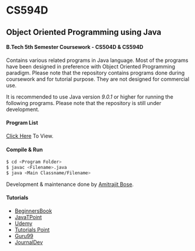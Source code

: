 # CS594D

## Object Oriented Programming using Java
#### B.Tech 5th Semester Coursework - CS504D & CS594D

Contains various related programs in Java language. Most of the programs have been designed in preference with Object Oriented Programming paradigm. Please note that the repository contains programs done during coursework and for tutorial purpose. They are not designed for commercial use.

It is recommended to use Java version *9.0.1* or higher for running the following programs. 
Please note that the repository is still under development.

#### Program List 
[Click Here](https://github.com/amitrajitbose/CS594D/blob/master/Java%20Lab%20List.pdf) To View.

#### Compile & Run
```sh
$ cd <Program Folder>
$ javac <Filename>.java
$ java <Main Classname/Filename>
```
Development & maintenance done by [Amitrajit Bose](https://in.linkedin.com/in/amitrajitbose).

#### Tutorials

- [BeginnersBook](https://beginnersbook.com/java-tutorial-for-beginners-with-examples/)
- [JavaTPoint](https://www.javatpoint.com/java-tutorial)
- [Udemy](https://www.udemy.com/java-tutorial/)
- [Tutorials Point](https://www.tutorialspoint.com/java/)
- [Guru99](https://www.guru99.com/java-tutorial.html)
- [JournalDev](https://www.journaldev.com/7153/core-java-tutorial)